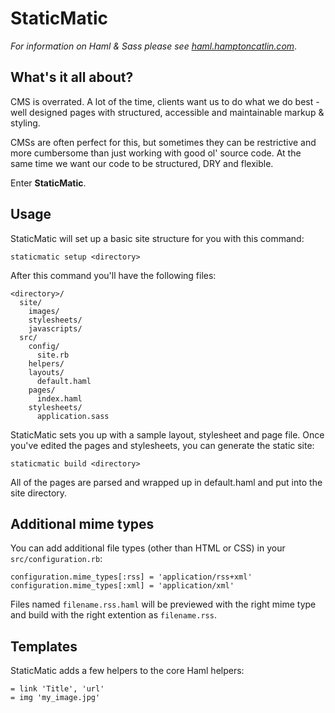 # StaticMatic

*For information on Haml & Sass please see [haml.hamptoncatlin.com](http://haml.hamptoncatlin.com)*.

## What's it all about?

CMS is overrated.  A lot of the time, clients want us to do what we do 
best - well designed pages with structured, accessible and maintainable markup & styling.

CMSs are often perfect for this, but sometimes they can be restrictive and more cumbersome
than just working with good ol' source code.  At the same time we want our code to be
structured, DRY and flexible.

Enter **StaticMatic**.

## Usage

StaticMatic will set up a basic site structure for you with this command:

    staticmatic setup <directory>

After this command you'll have the following files:

    <directory>/
      site/
        images/
        stylesheets/
        javascripts/
      src/
        config/
          site.rb
        helpers/
        layouts/
          default.haml
        pages/
          index.haml
        stylesheets/
          application.sass

StaticMatic sets you up with a sample layout, stylesheet and page file.  Once you've
edited the pages and stylesheets, you can generate the static site:

    staticmatic build <directory>
    
All of the pages are parsed and wrapped up in default.haml and put into the site directory.

## Additional mime types

You can add additional file types (other than HTML or CSS) in your `src/configuration.rb`:

    configuration.mime_types[:rss] = 'application/rss+xml'
    configuration.mime_types[:xml] = 'application/xml'
    
Files named `filename.rss.haml` will be previewed with the right mime type and build with the right extention as `filename.rss`.

## Templates

StaticMatic adds a few helpers to the core Haml helpers:

    = link 'Title', 'url'
    = img 'my_image.jpg'